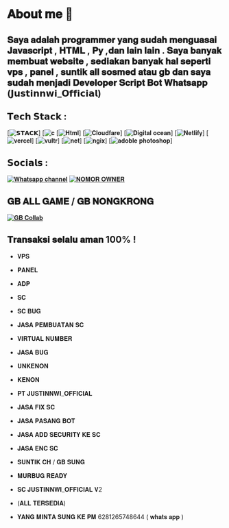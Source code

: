 # 𝐀𝐛𝐨𝐮𝐭 𝐦𝐞 💫

## 𝐒𝐚𝐲𝐚 𝐚𝐝𝐚𝐥𝐚𝐡 𝐩𝐫𝐨𝐠𝐫𝐚𝐦𝐦𝐞𝐫 𝐲𝐚𝐧𝐠 𝐬𝐮𝐝𝐚𝐡 𝐦𝐞𝐧𝐠𝐮𝐚𝐬𝐚𝐢 𝐉𝐚𝐯𝐚𝐬𝐜𝐫𝐢𝐩𝐭 , 𝐇𝐓𝐌𝐋 , 𝐏𝐲 ,𝐝𝐚𝐧 𝐥𝐚𝐢𝐧 𝐥𝐚𝐢𝐧 . 𝐒𝐚𝐲𝐚 𝐛𝐚𝐧𝐲𝐚𝐤 𝐦𝐞𝐦𝐛𝐮𝐚𝐭 𝐰𝐞𝐛𝐬𝐢𝐭𝐞 , 𝐬𝐞𝐝𝐢𝐚𝐤𝐚𝐧 𝐛𝐚𝐧𝐲𝐚𝐤 𝐡𝐚𝐥 𝐬𝐞𝐩𝐞𝐫𝐭𝐢 𝐯𝐩𝐬 , 𝐩𝐚𝐧𝐞𝐥 , 𝐬𝐮𝐧𝐭𝐢𝐤 𝐚𝐥𝐥 𝐬𝐨𝐬𝐦𝐞𝐝 𝐚𝐭𝐚𝐮 𝐠𝐛 𝐝𝐚𝐧 𝐬𝐚𝐲𝐚 𝐬𝐮𝐝𝐚𝐡 𝐦𝐞𝐧𝐣𝐚𝐝𝐢 𝐃𝐞𝐯𝐞𝐥𝐨𝐩𝐞𝐫 𝐒𝐜𝐫𝐢𝐩𝐭 𝐁𝐨𝐭 𝐖𝐡𝐚𝐭𝐬𝐚𝐩𝐩 (𝗝𝘂𝘀𝘁𝗶𝗻𝗻𝘄𝗶_𝗢𝗳𝗳𝗶𝗰𝗶𝗮𝗹)

## 𝗧𝗲𝗰𝗵 𝗦𝘁𝗮𝗰𝗸 :
[![ 𝗦𝗧𝗔𝗖𝗞 ](https://camo.githubusercontent.com/bea90da226e09b503e6c8fde824f4816b98dcf30cd31e803006bf6335af06890/68747470733a2f2f696d672e736869656c64732e696f2f62616467652f6a6176612d2532334544384230302e7376673f7374796c653d666f722d7468652d6261646765266c6f676f3d6f70656e6a646b266c6f676f436f6c6f723d7768697465)]
[![ 𝐜 ](https://camo.githubusercontent.com/c3fd6682e8cca0f7c262a00f94ef0f65cadd0c8470669a2d7d6f3614e81b10c2/68747470733a2f2f696d672e736869656c64732e696f2f62616467652f632d2532333030353939432e7376673f7374796c653d666f722d7468652d6261646765266c6f676f3d63266c6f676f436f6c6f723d7768697465)
[![ 𝐇𝐭𝐦𝐥 ](https://camo.githubusercontent.com/d4d9d935f85b68223a3514c6a889ea3ed6a77afb5f560c05baa1a1b168077830/68747470733a2f2f696d672e736869656c64732e696f2f62616467652f68746d6c352d2532334533344632362e7376673f7374796c653d666f722d7468652d6261646765266c6f676f3d68746d6c35266c6f676f436f6c6f723d7768697465)]
[![ 𝐂𝐥𝐨𝐮𝐝𝐟𝐚𝐫𝐞 ](https://camo.githubusercontent.com/b709b385d5e956a7299e4657eca82be4ac00ea534bc9884daa6c5f07f02724e6/68747470733a2f2f696d672e736869656c64732e696f2f62616467652f436c6f7564666c6172652d4633383032303f7374796c653d666f722d7468652d6261646765266c6f676f3d436c6f7564666c617265266c6f676f436f6c6f723d7768697465)]
[![ 𝐃𝐢𝐠𝐢𝐭𝐚𝐥 𝐨𝐜𝐞𝐚𝐧 ](https://camo.githubusercontent.com/84a6b9bad3a2f7e87f8cc51c703ae8b5a727d0a04c575011fe4f673d7fd9a167/68747470733a2f2f696d672e736869656c64732e696f2f62616467652f4469676974616c4f6365616e2d2532333031363766662e7376673f7374796c653d666f722d7468652d6261646765266c6f676f3d6469676974616c4f6365616e266c6f676f436f6c6f723d7768697465)]
[![ 𝐍𝐞𝐭𝐥𝐢𝐟𝐲 ](https://camo.githubusercontent.com/69b4807267633882a7cef26d565a2d94eb14865131e38e6f86a725ede1897534/68747470733a2f2f696d672e736869656c64732e696f2f62616467652f6e65746c6966792d2532333030303030302e7376673f7374796c653d666f722d7468652d6261646765266c6f676f3d6e65746c696679266c6f676f436f6c6f723d23303043374237)]
[![ 𝐯𝐞𝐫𝐜𝐞𝐥 ](https://camo.githubusercontent.com/43962ea76518cc3d0819b0206791ae36c28ccc369f99f412379914f42431c025/68747470733a2f2f696d672e736869656c64732e696f2f62616467652f76657263656c2d2532333030303030302e7376673f7374796c653d666f722d7468652d6261646765266c6f676f3d76657263656c266c6f676f436f6c6f723d7768697465)]
[![𝐯𝐮𝐥𝐭𝐫](https://camo.githubusercontent.com/ef59da8411151629fcf09bba7db3665ddeda101e6613d59f1b592f6804092210/68747470733a2f2f696d672e736869656c64732e696f2f62616467652f56756c74722d3030374246432e7376673f7374796c653d666f722d7468652d6261646765266c6f676f3d76756c7472)]
[![ 𝐧𝐞𝐭 ](https://camo.githubusercontent.com/f4c52b575a890c7e67c6541271fc5733506088d19c77ffde6bab3e18e7948536/68747470733a2f2f696d672e736869656c64732e696f2f62616467652f2e4e45542d3543324439313f7374796c653d666f722d7468652d6261646765266c6f676f3d2e6e6574266c6f676f436f6c6f723d7768697465)]
[![𝐧𝐠𝐢𝐱](https://camo.githubusercontent.com/6359618ebe1fbaa0240c6110fb3661f3d412483fc61a127708cf4c23213bc195/68747470733a2f2f696d672e736869656c64732e696f2f62616467652f6e67696e782d2532333030393633392e7376673f7374796c653d666f722d7468652d6261646765266c6f676f3d6e67696e78266c6f676f436f6c6f723d7768697465)]
[![ 𝐚𝐝𝐨𝐛𝐥𝐞 𝐩𝐡𝐨𝐭𝐨𝐬𝐡𝐨𝐩 ](https://camo.githubusercontent.com/d485fd81b8f92623acf84211a742cce2a361a3d7032c3399bb09167a1f9f23be/68747470733a2f2f696d672e736869656c64732e696f2f62616467652f61646f626525323070686f746f73686f702d2532333331413846462e7376673f7374796c653d666f722d7468652d6261646765266c6f676f3d61646f626525323070686f746f73686f70266c6f676f436f6c6f723d7768697465)]

## 𝗦𝗼𝗰𝗶𝗮𝗹𝘀 :

[![ 𝐖𝐡𝐚𝐭𝐬𝐚𝐩𝐩 𝐜𝐡𝐚𝐧𝐧𝐞𝐥 ](https://img1.pixhost.to/images/5388/593515328_joocloud.jpg)](https://whatsapp.com/channel/0029Vb5xOCeFCCoLrhVS0Z36)
[![ 𝐍𝐎𝐌𝐎𝐑 𝐎𝐖𝐍𝐄𝐑 ](https://img1.pixhost.to/images/5389/593516806_joocloud.jpg)](https://wa.me/62+81265748644)

## 𝐆𝐁 𝐀𝐋𝐋 𝐆𝐀𝐌𝐄 / 𝐆𝐁 𝐍𝐎𝐍𝐆𝐊𝐑𝐎𝐍𝐆
[![𝐆𝐁 𝐂𝐨𝐥𝐥𝐚𝐛](https://img1.pixhost.to/images/5407/593698283_m4k.jpg)](https://chat.whatsapp.com/ISan0v0VUDPJmQmPDeVWoY)

## 𝐓𝐫𝐚𝐧𝐬𝐚𝐤𝐬𝐢 𝐬𝐞𝐥𝐚𝐥𝐮 𝐚𝐦𝐚𝐧 100% !

- 𝐕𝐏𝐒
- 𝐏𝐀𝐍𝐄𝐋
- 𝐀𝐃𝐏
- 𝐒𝐂
- 𝐒𝐂 𝐁𝐔𝐆
- 𝐉𝐀𝐒𝐀 𝐏𝐄𝐌𝐁𝐔𝐀𝐓𝐀𝐍 𝐒𝐂
- 𝐕𝐈𝐑𝐓𝐔𝐀𝐋 𝐍𝐔𝐌𝐁𝐄𝐑
- 𝐉𝐀𝐒𝐀 𝐁𝐔𝐆
- 𝐔𝐍𝐊𝐄𝐍𝐎𝐍
- 𝐊𝐄𝐍𝐎𝐍
- 𝐏𝐓 𝐉𝐔𝐒𝐓𝐈𝐍𝐍𝐖𝐈_𝐎𝐅𝐅𝐈𝐂𝐈𝐀𝐋
- 𝐉𝐀𝐒𝐀 𝐅𝐈𝐗 𝐒𝐂
- 𝐉𝐀𝐒𝐀 𝐏𝐀𝐒𝐀𝐍𝐆 𝐁𝐎𝐓
- 𝐉𝐀𝐒𝐀 𝐀𝐃𝐃 𝐒𝐄𝐂𝐔𝐑𝐈𝐓𝐘 𝐊𝐄 𝐒𝐂
- 𝐉𝐀𝐒𝐀 𝐄𝐍𝐂 𝐒𝐂
- 𝐒𝐔𝐍𝐓𝐈𝐊 𝐂𝐇 / 𝐆𝐁 𝐒𝐔𝐍𝐆
- 𝐌𝐔𝐑𝐁𝐔𝐆 𝐑𝐄𝐀𝐃𝐘
- 𝐒𝐂 𝐉𝐔𝐒𝐓𝐈𝐍𝐍𝐖𝐈_𝐎𝐅𝐅𝐈𝐂𝐈𝐀𝐋 𝐕2
- (𝐀𝐋𝐋 𝐓𝐄𝐑𝐒𝐄𝐃𝐈𝐀)

- 𝐘𝐀𝐍𝐆 𝐌𝐈𝐍𝐓𝐀 𝐒𝐔𝐍𝐆 𝐊𝐄 𝐏𝐌 6281265748644 ( 𝐰𝐡𝐚𝐭𝐬 𝐚𝐩𝐩 )

   

